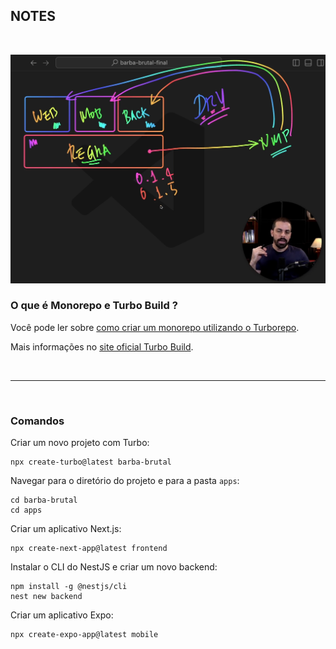 
## NOTES

<br>

![Descrição da imagem](./screenshot01.png)

### O que é Monorepo e Turbo Build ?

Você pode ler sobre [como criar um monorepo utilizando o Turborepo](https://vinniciusgomes.medium.com/como-criar-um-monorepo-utilizando-o-turborepo-11b21a3dcfd9).

Mais informações no [site oficial Turbo Build](https://turbo.build/).

<br>
<hr>
<br>

### Comandos 

Criar um novo projeto com Turbo:

    
    npx create-turbo@latest barba-brutal
    

Navegar para o diretório do projeto e para a pasta `apps`:

    
    cd barba-brutal
    cd apps
    

Criar um aplicativo Next.js:

    
    npx create-next-app@latest frontend
    

Instalar o CLI do NestJS e criar um novo backend:

    
    npm install -g @nestjs/cli
    nest new backend
    

Criar um aplicativo Expo:

    
    npx create-expo-app@latest mobile
    

